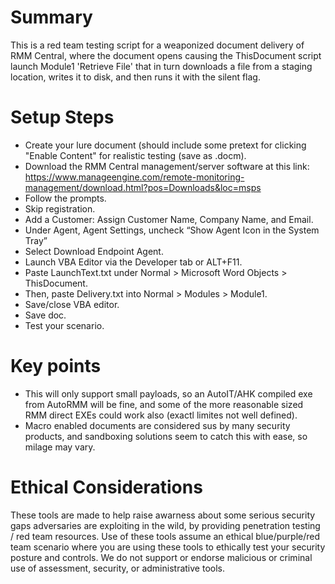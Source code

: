 # Summary 

This is a red team testing script for a weaponized document delivery of RMM Central, where the document opens causing the ThisDocument script launch Module1 'Retrieve File' that in turn downloads a file from a staging location, writes it to disk, and then runs it with the silent flag. 

# Setup Steps
 - Create your lure document (should include some pretext for clicking "Enable Content" for realistic testing (save as .docm). 
 - Download the RMM Central management/server software at this link: https://www.manageengine.com/remote-monitoring-management/download.html?pos=Downloads&loc=msps
 - Follow the prompts.
 - Skip registration.
 - Add a Customer: Assign Customer Name, Company Name, and Email.
 - Under Agent, Agent Settings, uncheck “Show Agent Icon in the System Tray”
 - Select Download Endpoint Agent.
 - Launch VBA Editor via the Developer tab or ALT+F11.
 - Paste LaunchText.txt under Normal > Microsoft Word Objects > ThisDocument.
 - Then, paste Delivery.txt into Normal > Modules > Module1.
 - Save/close VBA editor.
 - Save doc.
 - Test your scenario.

# Key points
 - This will only support small payloads, so an AutoIT/AHK compiled exe from AutoRMM will be fine, and some of the more reasonable sized RMM direct EXEs could work also (exactl limites not well defined).
 - Macro enabled documents are considered sus by many security products, and sandboxing solutions seem to catch this with ease, so milage may vary.

# Ethical Considerations 

These tools are made to help raise awarness about some serious security gaps adversaries are exploiting in the wild, by providing penetration testing / red team resources. Use of these tools assume an ethical blue/purple/red team scenario where you are using these tools to ethically test your security posture and controls. We do not support or endorse malicious or criminal use of assessment, security, or administrative tools.

